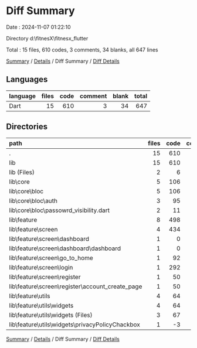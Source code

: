 # Diff Summary

Date : 2024-11-07 01:22:10

Directory d:\\fitnesX\\fitnesx_flutter

Total : 15 files,  610 codes, 3 comments, 34 blanks, all 647 lines

[Summary](results.md) / [Details](details.md) / Diff Summary / [Diff Details](diff-details.md)

## Languages
| language | files | code | comment | blank | total |
| :--- | ---: | ---: | ---: | ---: | ---: |
| Dart | 15 | 610 | 3 | 34 | 647 |

## Directories
| path | files | code | comment | blank | total |
| :--- | ---: | ---: | ---: | ---: | ---: |
| . | 15 | 610 | 3 | 34 | 647 |
| lib | 15 | 610 | 3 | 34 | 647 |
| lib (Files) | 2 | 6 | 0 | -1 | 5 |
| lib\\core | 5 | 106 | 3 | 16 | 125 |
| lib\\core\\bloc | 5 | 106 | 3 | 16 | 125 |
| lib\\core\\bloc\\auth | 3 | 95 | 3 | 12 | 110 |
| lib\\core\\bloc\\passowrd_visibility.dart | 2 | 11 | 0 | 4 | 15 |
| lib\\feature | 8 | 498 | 0 | 19 | 517 |
| lib\\feature\\screen | 4 | 434 | 0 | 14 | 448 |
| lib\\feature\\screen\\dashboard | 1 | 0 | 0 | 1 | 1 |
| lib\\feature\\screen\\dashboard\\dashboard | 1 | 0 | 0 | 1 | 1 |
| lib\\feature\\screen\\go_to_home | 1 | 92 | 0 | 5 | 97 |
| lib\\feature\\screen\\login | 1 | 292 | 0 | 8 | 300 |
| lib\\feature\\screen\\register | 1 | 50 | 0 | 0 | 50 |
| lib\\feature\\screen\\register\\account_create_page | 1 | 50 | 0 | 0 | 50 |
| lib\\feature\\utils | 4 | 64 | 0 | 5 | 69 |
| lib\\feature\\utils\\widgets | 4 | 64 | 0 | 5 | 69 |
| lib\\feature\\utils\\widgets (Files) | 3 | 67 | 0 | 5 | 72 |
| lib\\feature\\utils\\widgets\\privacyPolicyChackbox | 1 | -3 | 0 | 0 | -3 |

[Summary](results.md) / [Details](details.md) / Diff Summary / [Diff Details](diff-details.md)
